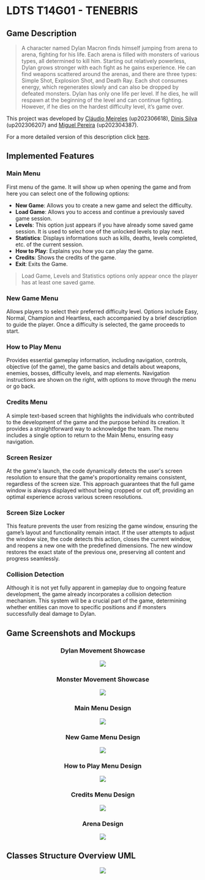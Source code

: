 # LDTS T14G01 - TENEBRIS  

## Game Description

>A character named Dylan Macron finds himself jumping from arena to arena, fighting for his life. Each arena is filled with monsters of various types, all determined to kill him. Starting out relatively powerless, Dylan grows stronger with each fight as he gains experience. He can find weapons scattered around the arenas, and there are three types: Simple Shot, Explosion Shot, and Death Ray. Each shot consumes energy, which regenerates slowly and can also be dropped by defeated monsters. Dylan has only one life per level. If he dies, he will respawn at the beginning of the level and can continue fighting. However, if he dies on the hardest difficulty level, it’s game over.

This project was developed by [Cláudio Meireles](https://github.com/Atum555) (up202306618), [Dinis Silva](https://github.com/DinisBSilva) (up202306207) and [Miguel Pereira](https://github.com/migalha212) (up202304387).

For a more detailed version of this description click [here](./docs/README.md).

## Implemented Features

### Main Menu
First menu of the game. It will show up when opening the game and from here you can select one of the following options:

- **New Game**: Allows you to create a new game and select the difficulty.
- **Load Game**: Allows you to access and continue a previously saved game session.
- **Levels**: This option just appears if you have already some saved game session. It is used to select one of the unlocked levels to play next.
- **Statistics**: Displays informations such as kills, deaths, levels completed, etc. of the current session.
- **How to Play**: Explains you how you can play the game.
- **Credits**: Shows the credits of the game.
- **Exit**: Exits the Game.

> Load Game, Levels and Statistics options only appear once the player has at least one saved game.

### New Game Menu
Allows players to select their preferred difficulty level. Options include Easy, Normal, Champion and Heartless, each accompanied by a brief description to guide the player. Once a difficulty is selected, the game proceeds to start.

### How to Play Menu
Provides essential gameplay information, including navigation, controls, objective (of the game), the game basics and details about weapons, enemies, bosses, difficulty levels, and map elements. Navigation instructions are shown on the right, with options to move through the menu or go back.

### Credits Menu
A simple text-based screen that highlights the individuals who contributed to the development of the game and the purpose behind its creation. It provides a straightforward way to acknowledge the team. The menu includes a single option to return to the Main Menu, ensuring easy navigation.

### Screen Resizer
At the game's launch, the code dynamically detects the user's screen resolution to ensure that the game's proportionality remains consistent, regardless of the screen size. This approach guarantees that the full game window is always displayed without being cropped or cut off, providing an optimal experience across various screen resolutions.

### Screen Size Locker
This feature prevents the user from resizing the game window, ensuring the game’s layout and functionality remain intact. If the user attempts to adjust the window size, the code detects this action, closes the current window, and reopens a new one with the predefined dimensions. The new window restores the exact state of the previous one, preserving all content and progress seamlessly.

### Collision Detection
Although it is not yet fully apparent in gameplay due to ongoing feature development, the game already incorporates a collision detection mechanism. This system will be a crucial part of the game, determining whether entities can move to specific positions and if monsters successfully deal damage to Dylan.

## Game Screenshots and Mockups

[comment]: <> (Dylan Movement Showcase)

<h3 align="center">
  Dylan Movement Showcase
</h3>

<p align="center">
<img src="docs/resources/mockups/Dylan.gif">
</p>

[comment]: <> (Monster Movement Showcase)

<h3 align="center">
  Monster Movement Showcase
</h3>

<p align="center">
<img src="docs/resources/mockups/Monster.gif">
</p>


[comment]: <> (Main Menu Design)

<h3 align="center">
  Main Menu Design
</h3>

<p align="center">
<img src="docs/resources/screenshots/MainMenu.png">
</p>

[comment]: <> (New Game Menu Design)

<h3 align="center">
  New Game Menu Design
</h3>

<p align="center">
<img src="docs/resources/screenshots/NewGameMenu.png">
</p>

[comment]: <> (How to Play Menu Design)

<h3 align="center">
  How to Play Menu Design
</h3>

<p align="center">
<img src="docs/resources/screenshots/HowToPlayMenu.png">
</p>

[comment]: <> (Credits Menu Design)

<h3 align="center">
  Credits Menu Design
</h3>

<p align="center">
<img src="docs/resources/screenshots/CreditsMenu.png">
</p>

[comment]: <> (Arena Design)

<h3 align="center">
  Arena Design
</h3>

<p align="center">
<img src="docs/resources/mockups/in-game.png">
</p>

## Classes Structure Overview UML

<p align="center">
<img src="docs/resources/uml/overview.png">
</p>

